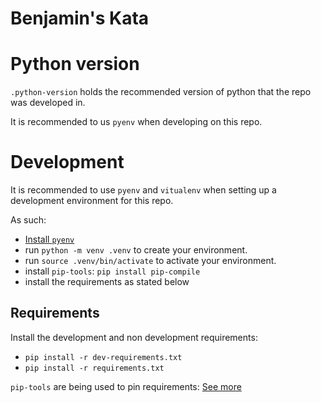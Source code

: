 # Benjamin's Kata

# Python version
`.python-version` holds the recommended version of python that the repo was developed in.

It is recommended to us `pyenv` when developing on this repo.

# Development
It is recommended to use `pyenv` and `vitualenv` when setting up a development environment for this repo.

As such:
- [Install `pyenv`](https://github.com/pyenv/pyenv#installation)
- run `python -m venv .venv` to create your environment.
- run `source .venv/bin/activate` to activate your environment.
- install `pip-tools`: `pip install pip-compile`
- install the requirements as stated below

## Requirements
Install the development and non development requirements:
- `pip install -r dev-requirements.txt`
- `pip install -r requirements.txt`

`pip-tools` are being used to pin requirements: [See more](https://github.com/jazzband/pip-tools)
